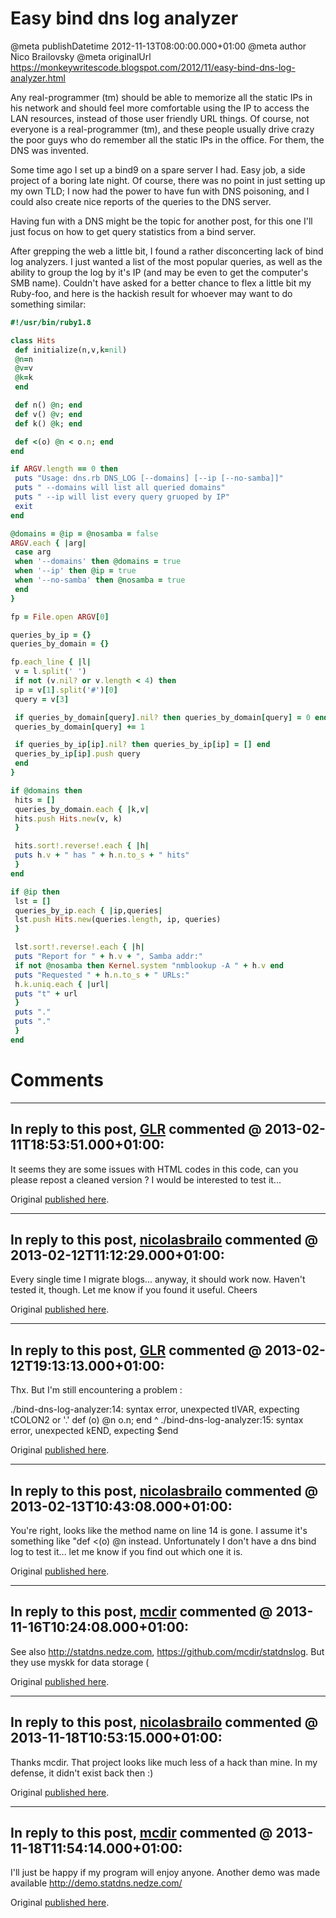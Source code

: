 # Easy bind dns log analyzer

@meta publishDatetime 2012-11-13T08:00:00.000+01:00
@meta author Nico Brailovsky
@meta originalUrl https://monkeywritescode.blogspot.com/2012/11/easy-bind-dns-log-analyzer.html

Any real-programmer (tm) should be able to memorize all the static IPs in his network and should feel more comfortable using the IP to access the LAN resources, instead of those user friendly URL things. Of course, not everyone is a real-programmer (tm), and these people usually drive crazy the poor guys who do remember all the static IPs in the office. For them, the DNS was invented.

Some time ago I set up a bind9 on a spare server I had. Easy job, a side project of a boring late night. Of course, there was no point in just setting up my own TLD; I now had the power to have fun with DNS poisoning, and I could also create nice reports of the queries to the DNS server.

Having fun with a DNS might be the topic for another post, for this one I'll just focus on how to get query statistics from a bind server.

After grepping the web a little bit, I found a rather disconcerting lack of bind log analyzers. I just wanted a list of the most popular queries, as well as the ability to group the log by it's IP (and may be even to get the computer's SMB name). Couldn't have asked for a better chance to flex a little bit my Ruby-foo, and here is the hackish result for whoever may want to do something similar:

```ruby
#!/usr/bin/ruby1.8

class Hits
 def initialize(n,v,k=nil)
 @n=n
 @v=v
 @k=k
 end

 def n() @n; end
 def v() @v; end
 def k() @k; end

 def <(o) @n < o.n; end
end

if ARGV.length == 0 then
 puts "Usage: dns.rb DNS_LOG [--domains] [--ip [--no-samba]]"
 puts " --domains will list all queried domains"
 puts " --ip will list every query gruoped by IP"
 exit
end

@domains = @ip = @nosamba = false
ARGV.each { |arg|
 case arg
 when '--domains' then @domains = true
 when '--ip' then @ip = true
 when '--no-samba' then @nosamba = true
 end
}

fp = File.open ARGV[0]

queries_by_ip = {}
queries_by_domain = {}

fp.each_line { |l|
 v = l.split(' ')
 if not (v.nil? or v.length < 4) then
 ip = v[1].split('#')[0]
 query = v[3]

 if queries_by_domain[query].nil? then queries_by_domain[query] = 0 end
 queries_by_domain[query] += 1

 if queries_by_ip[ip].nil? then queries_by_ip[ip] = [] end
 queries_by_ip[ip].push query
 end
}

if @domains then
 hits = []
 queries_by_domain.each { |k,v|
 hits.push Hits.new(v, k)
 }

 hits.sort!.reverse!.each { |h|
 puts h.v + " has " + h.n.to_s + " hits"
 }
end

if @ip then
 lst = []
 queries_by_ip.each { |ip,queries|
 lst.push Hits.new(queries.length, ip, queries)
 }

 lst.sort!.reverse!.each { |h|
 puts "Report for " + h.v + ", Samba addr:"
 if not @nosamba then Kernel.system "nmblookup -A " + h.v end
 puts "Requested " + h.n.to_s + " URLs:"
 h.k.uniq.each { |url|
 puts "t" + url
 }
 puts "."
 puts "."
 }
end
```


# Comments

---
## In reply to this post, [GLR]() commented @ 2013-02-11T18:53:51.000+01:00:

It seems they are some issues with HTML codes in this code, can you please repost a cleaned version ?
I would be interested to test it...

Original [published here](md_blog/2012/1113_Easybinddnsloganalyzer.md).

---
## In reply to this post, [nicolasbrailo](/md_blog) commented @ 2013-02-12T11:12:29.000+01:00:

Every single time I migrate blogs... anyway, it should work now. Haven't tested it, though. Let me know if you found it useful.
Cheers

Original [published here](md_blog/2012/1113_Easybinddnsloganalyzer.md).

---
## In reply to this post, [GLR]() commented @ 2013-02-12T19:13:13.000+01:00:

Thx. But I'm still encountering a problem :

./bind-dns-log-analyzer:14: syntax error, unexpected tIVAR, expecting tCOLON2 or '.'
 def (o) @n o.n; end
 ^
./bind-dns-log-analyzer:15: syntax error, unexpected kEND, expecting $end

Original [published here](md_blog/2012/1113_Easybinddnsloganalyzer.md).

---
## In reply to this post, [nicolasbrailo](/md_blog) commented @ 2013-02-13T10:43:08.000+01:00:

You're right, looks like the method name on line 14 is gone. I assume it's something like "def <(o) @n instead. Unfortunately I don't have a dns bind log to test it... let me know if you find out which one it is.

Original [published here](md_blog/2012/1113_Easybinddnsloganalyzer.md).

---
## In reply to this post, [mcdir](http://statdns.nedze.com) commented @ 2013-11-16T10:24:08.000+01:00:

See also http://statdns.nedze.com, https://github.com/mcdir/statdnslog. But they use myskk for data storage (

Original [published here](md_blog/2012/1113_Easybinddnsloganalyzer.md).

---
## In reply to this post, [nicolasbrailo](/md_blog) commented @ 2013-11-18T10:53:15.000+01:00:

Thanks mcdir. That project looks like much less of a hack than mine. In my defense, it didn't exist back then :)

Original [published here](md_blog/2012/1113_Easybinddnsloganalyzer.md).

---
## In reply to this post, [mcdir](http://statdns.nedze.com/) commented @ 2013-11-18T11:54:14.000+01:00:

I'll just be happy if my program will enjoy anyone. Another demo was made available http://demo.statdns.nedze.com/

Original [published here](md_blog/2012/1113_Easybinddnsloganalyzer.md).
